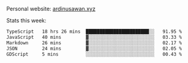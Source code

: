 Personal website: [ardinusawan.xyz](https://ardinusawan.xyz)

Stats this week:
<!--START_SECTION:waka-->

```txt
TypeScript   18 hrs 26 mins  ███████████████████████░░   91.95 %
JavaScript   40 mins         ▓░░░░░░░░░░░░░░░░░░░░░░░░   03.33 %
Markdown     26 mins         ▓░░░░░░░░░░░░░░░░░░░░░░░░   02.17 %
JSON         24 mins         ▓░░░░░░░░░░░░░░░░░░░░░░░░   02.05 %
GDScript     5 mins          ░░░░░░░░░░░░░░░░░░░░░░░░░   00.43 %
```

<!--END_SECTION:waka-->
